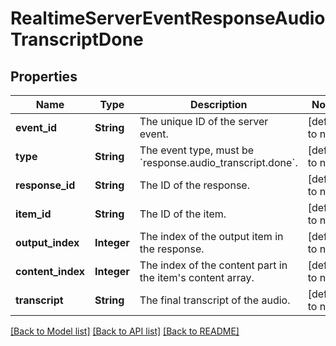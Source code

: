# RealtimeServerEventResponseAudioTranscriptDone
## Properties

| Name | Type | Description | Notes |
|------------ | ------------- | ------------- | -------------|
| **event\_id** | **String** | The unique ID of the server event. | [default to null] |
| **type** | **String** | The event type, must be &#x60;response.audio_transcript.done&#x60;. | [default to null] |
| **response\_id** | **String** | The ID of the response. | [default to null] |
| **item\_id** | **String** | The ID of the item. | [default to null] |
| **output\_index** | **Integer** | The index of the output item in the response. | [default to null] |
| **content\_index** | **Integer** | The index of the content part in the item&#39;s content array. | [default to null] |
| **transcript** | **String** | The final transcript of the audio. | [default to null] |

[[Back to Model list]](../README.md#documentation-for-models) [[Back to API list]](../README.md#documentation-for-api-endpoints) [[Back to README]](../README.md)

